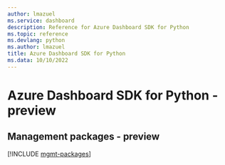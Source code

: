```yaml
---
author: lmazuel
ms.service: dashboard
description: Reference for Azure Dashboard SDK for Python
ms.topic: reference
ms.devlang: python
ms.author: lmazuel
title: Azure Dashboard SDK for Python
ms.data: 10/10/2022
---
```

# Azure Dashboard SDK for Python - preview

## Management packages - preview
[!INCLUDE [mgmt-packages](dashboard-mgmt-index.md)]
